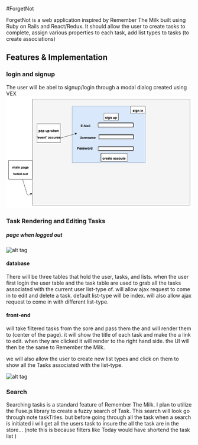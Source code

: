 #ForgetNot

ForgetNot is a web application inspired by Remember The Milk built using Ruby on Rails and React/Redux. It should allow the user to create tasks to complete, assign various properties
to each task, add list types to tasks (to create associations)


## Features & Implementation
### login and signup

  The user will be abel to signup/login through a modal dialog created using VEX
![alt tag](https://github.com/bkargaw/forget_not/blob/master/docs/wireframes/sign_in:up_page.jpg)

### Task Rendering and Editing Tasks
##### page when logged  out
![alt tag]()

#### database
  There will be three tables that hold the user, tasks, and lists. when the user
  first login the user table and the task table are used to grab all the tasks
  associated with the current user list-type of. will allow ajax request to come
  in to edit and delete a task. default list-type will be index. will also allow
  ajax request to come in with different list-type.

#### front-end
  will take filtered tasks from the sore and pass them the <List container> and will
  render them to (center of the page). it will show the title of each task and make the a link to edit. when they are clicked it will render <ShowTask container> to the right hand side.
  the UI will then be the same to Remember the Milk.

  we will also allow the user to create new list types and click on them to show all the Tasks
  associated with  the list-type.

![alt tag](https://github.com/bkargaw/forget_not/blob/master/docs/wireframes/main_page%20with%20show%20task.png)




### Search
Searching tasks is a standard feature of Remember The Milk. I plan to utilize the Fuse.js library to create a fuzzy search of Task. This search will look go through note taskTitles.
but before going through all the task when a search is initiated i will get all the users task
to insure the all the task are in the store... (note this is because filters like Today would have shortend the task list )
